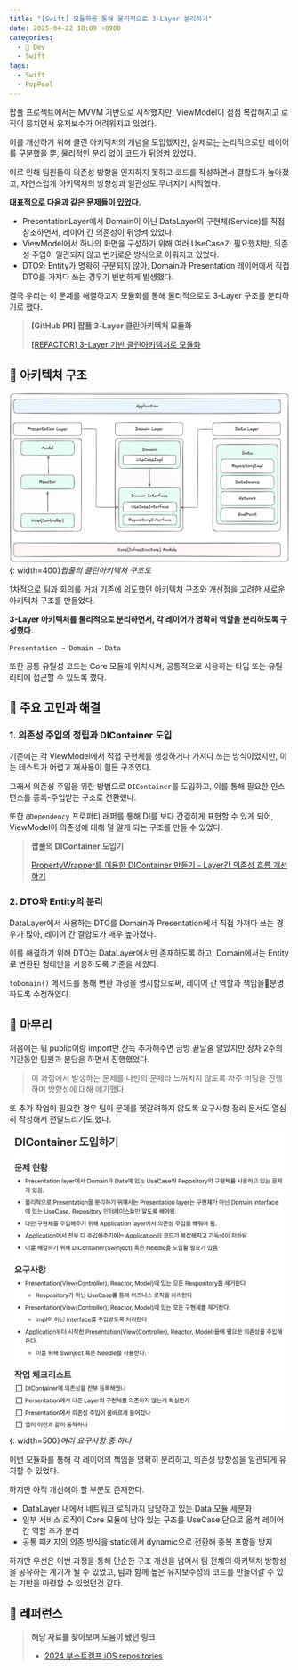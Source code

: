```yaml
---
title: "[Swift] 모듈화를 통해 물리적으로 3-Layer 분리하기"
date: 2025-04-22 10:09 +0900
categories:
  - 🍎 Dev
  - Swift
tags:
  - Swift
  - PopPool
---
```

팝풀 프로젝트에서는 MVVM 기반으로 시작했지만, ViewModel이 점점 복잡해지고 로직이 뭉치면서 유지보수가 어려워지고 있었다. 

이를 개선하기 위해 클린 아키텍처의 개념을 도입했지만, 실제로는 논리적으로만 레이어를 구분했을 뿐, 물리적인 분리 없이 코드가 뒤엉켜 있었다.

이로 인해 팀원들이 의존성 방향을 인지하지 못하고 코드를 작성하면서 결합도가 높아졌고, 자연스럽게 아키텍처의 방향성과 일관성도 무너지기 시작했다.

**대표적으로 다음과 같은 문제들이 있었다.**

- PresentationLayer에서 Domain이 아닌 DataLayer의 구현체(Service)를 직접 참조하면서, 레이어 간 의존성이 뒤엉켜 있었다.
- ViewModel에서 하나의 화면을 구성하기 위해 여러 UseCase가 필요했지만, 의존성 주입이 일관되지 않고 번거로운 방식으로 이뤄지고 있었다.
- DTO와 Entity가 명확히 구분되지 않아, Domain과 Presentation 레이어에서 직접 DTO를 가져다 쓰는 경우가 빈번하게 발생했다.

결국 우리는 이 문제를 해결하고자 모듈화를 통해 물리적으로도 3-Layer 구조를 분리하기로 했다.

> **\[GitHub PR] 팝풀 3-Layer 클린아키텍처 모듈화**
> 
> [[REFACTOR] 3-Layer 기반 클린아키텍처로 모듈화](https://github.com/PopPool/iOS/pull/121)

## 🏡 아키텍처 구조
![](assets/img/post/2025/04_22_아키텍처_구조.png){: width=400}_팝풀의 클린아키텍처 구조도_

1차적으로 팀과 회의를 거처 기존에 의도했던 아키텍처 구조와 개선점을 고려한 새로운 아키텍처 구조를 만들었다.

**3-Layer 아키텍처를 물리적으로 분리하면서, 각 레이어가 명확히 역할을 분리하도록 구성했다.**

```
Presentation → Domain → Data
```

또한 공통 유틸성 코드는 Core 모듈에 위치시켜, 공통적으로 사용하는 타입 또는 유틸리티에 접근할 수 있도록 했다.

## 🤔 주요 고민과 해결

### 1. 의존성 주입의 정립과 DIContainer 도입

기존에는 각 ViewModel에서 직접 구현체를 생성하거나 가져다 쓰는 방식이었지만, 이는 테스트가 어렵고 재사용이 힘든 구조였다.

그래서 의존성 주입을 위한 방법으로 `DIContainer`를 도입하고, 이를 통해 필요한 인스턴스를 등록-주입받는 구조로 전환했다.

또한 `@Dependency` 프로퍼티 래퍼를 통해 DI를 보다 간결하게 표현할 수 있게 되어, ViewModel이 의존성에 대해 덜 알게 되는 구조를 만들 수 있었다.

> **팝풀의 DIContainer 도입기**
> 
> [PropertyWrapper를 이용한 DIContainer 만들기 - Layer간 의존성 흐름 개선하기](https://0hooni.github.io/posts/PropertyWrapper%EB%A5%BC-%EC%9D%B4%EC%9A%A9%ED%95%9C-DIContainer-%EB%A7%8C%EB%93%A4%EA%B8%B0-Layer%EA%B0%84-%EC%9D%98%EC%A1%B4%EC%84%B1-%ED%9D%90%EB%A6%84-%EA%B0%9C%EC%84%A0%ED%95%98%EA%B8%B0/)

### 2. DTO와 Entity의 분리

DataLayer에서 사용하는 DTO를 Domain과 Presentation에서 직접 가져다 쓰는 경우가 많아, 레이어 간 결합도가 매우 높아졌다.

이를 해결하기 위해 DTO는 DataLayer에서만 존재하도록 하고, Domain에서는 Entity로 변환된 형태만을 사용하도록 기준을 세웠다.

`toDomain()` 메서드를 통해 변환 과정을 명시함으로써, 레이어 간 역할과 책임을분명하도록 수정하였다.

## 🏁 마무리

처음에는 뭐 public이랑 import만 잔득 추가해주면 금방 끝날줄 알았지만 장차 2주의 기간동안 팀원과 분담을 하면서 진행했었다. 

> 이 과정에서 발생하는 문제를 나만의 문제라 느껴지지 않도록 자주 미팅을 진행하며 방향성에 대해 얘기했다.

또 추가 작업이 필요한 경우 팀이 문제를 헷갈려하지 않도록 요구사항 정리 문서도 열심히 작성해서 전달드리기도 했다.

![](assets/img/post/2025/04_22_요구사항_문서.png){: width=500}_여러 요구사항 중 하나_

이번 모듈화를 통해 각 레이어의 책임을 명확히 분리하고, 의존성 방향성을 일관되게 유지할 수 있었다. 

하지만 아직 개선해야 할 부분도 존재한다.

- DataLayer 내에서 네트워크 로직까지 담당하고 있는 Data 모듈 세분화
- 일부 서비스 로직이 Core 모듈에 남아 있는 구조를 UseCase 단으로 옮겨 레이어 간 역할 추가 분리
- 공통 패키지의 의존 방식을 static에서 dynamic으로 전환해 중복 포함을 방지

하지만 우선은 이번 과정을 통해 단순한 구조 개선을 넘어서 팀 전체의 아키텍처 방향성을 공유하는 계기가 될 수 있었고, 팀과 함께 높은 유지보수성의 코드를 만들어갈 수 있는 기반을 마련할 수 있었던것 같다.

## 🔗 레퍼런스
> **해당 자료를 찾아보며 도움이 됐던 링크**
>- [2024 부스트캠프 iOS repositories](https://github.com/orgs/boostcampwm-2024/repositories?q=iOS)